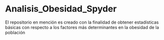 # Analisis_Obesidad_Spyder
El repositorio en mención es creado con la finalidad de obtener estadísticas básicas con respecto a los factores más determinantes en la obesidad de la población


